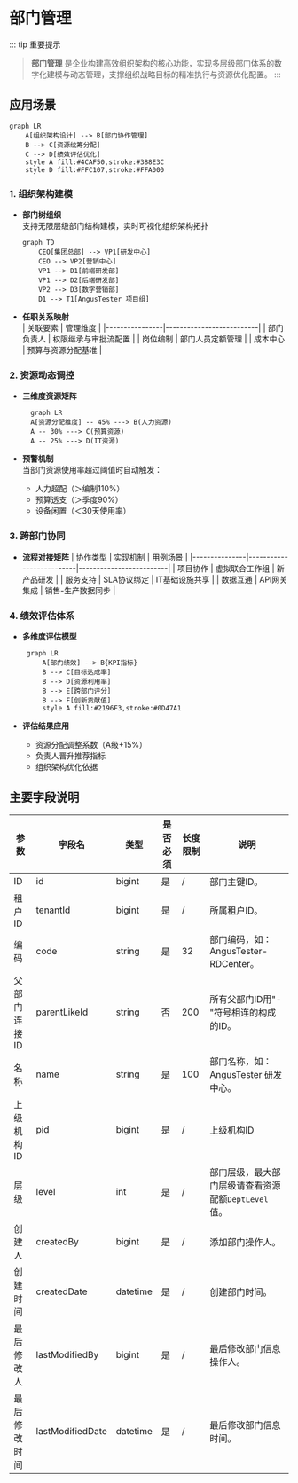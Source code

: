 # 部门管理

::: tip 重要提示
> **部门管理** 是企业构建高效组织架构的核心功能，实现多层级部门体系的数字化建模与动态管理，支撑组织战略目标的精准执行与资源优化配置。
:::

## 应用场景

```mermaid
graph LR
    A[组织架构设计] --> B[部门协作管理]
    B --> C[资源统筹分配]
    C --> D[绩效评估优化]
    style A fill:#4CAF50,stroke:#388E3C
    style D fill:#FFC107,stroke:#FFA000
```

### 1. 组织架构建模
- **部门树组织**  
  支持无限层级部门结构建模，实时可视化组织架构拓扑
   ```mermaid
   graph TD
       CEO[集团总部] --> VP1[研发中心]
       CEO --> VP2[营销中心]
       VP1 --> D1[前端研发部]
       VP1 --> D2[后端研发部]
       VP2 --> D3[数字营销部]
       D1 --> T1[AngusTester 项目组]
   ```

- **任职关系映射**  
  | 关联要素        | 管理维度                 |
  |----------------|--------------------------|
  | 部门负责人      | 权限继承与审批流配置      |
  | 岗位编制        | 部门人员定额管理          |
  | 成本中心        | 预算与资源分配基准        |

### 2. 资源动态调控
- **三维度资源矩阵**
  ```mermaid
    graph LR
    A[资源分配维度] -- 45% ---> B(人力资源)
    A -- 30% ---> C(预算资源)
    A -- 25% ---> D(IT资源)
   ```

- **预警机制**  
  当部门资源使用率超过阈值时自动触发：
    - 人力超配（＞编制110%）
    - 预算透支（＞季度90%）
    - 设备闲置（＜30天使用率）

### 3. 跨部门协同
- **流程对接矩阵**
  | 协作类型       | 实现机制                 | 用例场景                |
  |---------------|--------------------------|-------------------------|
  | 项目协作       | 虚拟联合工作组           | 新产品研发              |
  | 服务支持       | SLA协议绑定             | IT基础设施共享          |
  | 数据互通       | API网关集成             | 销售-生产数据同步       |

### 4. 绩效评估体系
- **多维度评估模型**
  ```mermaid
   graph LR
       A[部门绩效] --> B{KPI指标}
       B --> C[目标达成率]
       B --> D[资源利用率]
       B --> E[跨部门评分]
       B --> F[创新贡献值]
       style A fill:#2196F3,stroke:#0D47A1
   ```

- **评估结果应用**
    - 资源分配调整系数（A级+15%）
    - 负责人晋升推荐指标
    - 组织架构优化依据

## 主要字段说明

| 参数      | 字段名           | 类型     | 是否必须 | 长度限制 | 说明                              |
|---------|------------------|----------|----------|----------|---------------------------------|
| ID      | id              | bigint   | 是       | /        | 部门主键ID。                         |
| 租户ID    | tenantId        | bigint   | 是       | /        | 所属租户ID。                         |
| 编码      | code            | string   | 是       | 32       | 部门编码，如：AngusTester-RDCenter。    |
| 父部门连接ID | parentLikeId    | string   | 否       | 200      | 所有父部门ID用"-"符号相连的构成的ID。          |
| 名称      | name            | string   | 是       | 100      | 部门名称，如：AngusTester 研发中心。        |
| 上级机构ID  | pid             | bigint   | 是       | /        | 上级机构ID                          |
| 层级      | level           | int      | 是       | /        | 部门层级，最大部门层级请查看资源配额`DeptLevel`值。 |
| 创建人     | createdBy       | bigint   | 是       | /        | 添加部门操作人。                        |
| 创建时间    | createdDate     | datetime | 是       | /        | 创建部门时间。                         |
| 最后修改人   | lastModifiedBy  | bigint   | 是       | /        | 最后修改部门信息操作人。                    |
| 最后修改时间  | lastModifiedDate| datetime | 是       | /        | 最后修改部门信息时间。                     |
